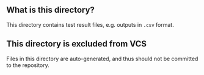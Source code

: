 ## What is this directory?

This directory contains test result files, e.g. outputs in `.csv` format.  

## This directory is excluded from VCS
Files in this directory are auto-generated, and thus should not be committed to the repository.